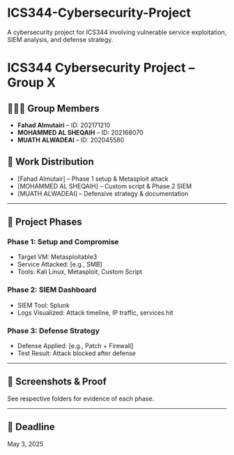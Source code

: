 # ICS344-Cybersecurity-Project
A cybersecurity project for ICS344 involving vulnerable service exploitation, SIEM analysis, and defense strategy.

# ICS344 Cybersecurity Project – Group X

## 🧑‍🤝‍🧑 Group Members
- **Fahad Almutairi** – ID: 202171210
- **MOHAMMED AL SHEQAIH** – ID: 202168070
- **MUATH ALWADEAI** – ID: 202045580

## 📌 Work Distribution
- [Fahad Almutair] – Phase 1 setup & Metasploit attack
- [MOHAMMED AL SHEQAIH] – Custom script & Phase 2 SIEM
- [MUATH ALWADEAI] – Defensive strategy & documentation

---

## 📁 Project Phases

### Phase 1: Setup and Compromise
- Target VM: Metasploitable3
- Service Attacked: [e.g., SMB]
- Tools: Kali Linux, Metasploit, Custom Script

### Phase 2: SIEM Dashboard
- SIEM Tool: Splunk
- Logs Visualized: Attack timeline, IP traffic, services hit

### Phase 3: Defense Strategy
- Defense Applied: [e.g., Patch + Firewall]
- Test Result: Attack blocked after defense

---

## 📸 Screenshots & Proof
See respective folders for evidence of each phase.

---

## 📅 Deadline
May 3, 2025

